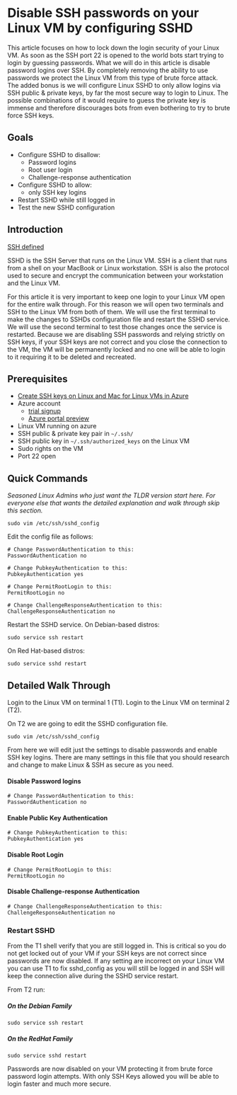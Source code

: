 <properties
    pageTitle="Disable SSH passwords on your Linux VM by configuring SSHD | Azure"
    description="Secure your Linux VM on Azure by disabling password logins for SSH."
    services="virtual-machines-linux"
    documentationcenter=""
    author="vlivech"
    manager="timlt"
    editor=""
    tags="" />
<tags
    ms.assetid="46137640-a7d2-40e5-a1e9-9effef7eb190"
    ms.service="virtual-machines-linux"
    ms.workload="infrastructure-services"
    ms.tgt_pltfrm="vm-linux"
    ms.devlang="na"
    ms.topic="article"
    ms.date="08/26/2016"
    wacn.date=""
    ms.author="v-livech" />

# Disable SSH passwords on your Linux VM by configuring SSHD
This article focuses on how to lock down the login security of your Linux VM.  As soon as the SSH port 22 is opened to the world bots start trying to login by guessing passwords.  What we will do in this article is disable password logins over SSH.  By completely removing the ability to use passwords we protect the Linux VM from this type of brute force attack.  The added bonus is we will configure Linux SSHD to only allow logins via SSH public & private keys, by far the most secure way to login to Linux.  The possible combinations of it would require to guess the private key is immense and therefore discourages bots from even bothering to try to brute force SSH keys.

## Goals
* Configure SSHD to disallow:
    * Password logins
    * Root user login
    * Challenge-response authentication
* Configure SSHD to allow:
    * only SSH key logins
* Restart SSHD while still logged in
* Test the new SSHD configuration

## Introduction
[SSH defined](https://zh.wikipedia.org/wiki/Secure_Shell)

SSHD is the SSH Server that runs on the Linux VM.  SSH is a client that runs from a shell on your MacBook or Linux workstation.  SSH is also the protocol used to secure and encrypt the communication between your workstation and the Linux VM.

For this article it is very important to keep one login to your Linux VM open for the entire walk through.  For this reason we will open two terminals and SSH to the Linux VM from both of them.  We will use the first terminal to make the changes to SSHDs configuration file and restart the SSHD service.  We will use the second terminal to test those changes once the service is restarted.  Because we are disabling SSH passwords and relying strictly on SSH keys, if your SSH keys are not correct and you close the connection to the VM, the VM will be permanently locked and no one will be able to login to it requiring it to be deleted and recreated.

## Prerequisites
* [Create SSH keys on Linux and Mac for Linux VMs in Azure](/documentation/articles/virtual-machines-linux-mac-create-ssh-keys/)
* Azure account
    * [trial signup](/pricing/1rmb-trial/)
    * [Azure portal preview](http://portal.azure.cn)
* Linux VM running on azure
* SSH public & private key pair in `~/.ssh/`
* SSH public key in `~/.ssh/authorized_keys` on the Linux VM
* Sudo rights on the VM
* Port 22 open

## Quick Commands
*Seasoned Linux Admins who just want the TLDR version start here.  For everyone else that wants the detailed explanation and walk through skip this section.*

    sudo vim /etc/ssh/sshd_config

Edit the config file as follows:

    # Change PasswordAuthentication to this:
    PasswordAuthentication no

    # Change PubkeyAuthentication to this:
    PubkeyAuthentication yes

    # Change PermitRootLogin to this:
    PermitRootLogin no

    # Change ChallengeResponseAuthentication to this:
    ChallengeResponseAuthentication no

Restart the SSHD service. On Debian-based distros:

    sudo service ssh restart

On Red Hat-based distros:

    sudo service sshd restart

## Detailed Walk Through
Login to the Linux VM on terminal 1 (T1).  Login to the Linux VM on terminal 2 (T2).

On T2 we are going to edit the SSHD configuration file.  

    sudo vim /etc/ssh/sshd_config

From here we will edit just the settings to disable passwords and enable SSH key logins.  There are many settings in this file that you should research and change to make Linux & SSH as secure as you need.

#### Disable Password logins

    # Change PasswordAuthentication to this:
    PasswordAuthentication no

#### Enable Public Key Authentication

    # Change PubkeyAuthentication to this:
    PubkeyAuthentication yes

#### Disable Root Login

    # Change PermitRootLogin to this:
    PermitRootLogin no

#### Disable Challenge-response Authentication

    # Change ChallengeResponseAuthentication to this:
    ChallengeResponseAuthentication no

### Restart SSHD
From the T1 shell verify that you are still logged in.  This is critical so you do not get locked out of your VM if your SSH keys are not correct since passwords are now disabled.  If any setting are incorrect on your Linux VM you can use T1 to fix sshd_config as you will still be logged in and SSH will keep the connection alive during the SSHD service restart.

From T2 run:

##### On the Debian Family

    sudo service ssh restart

##### On the RedHat Family

    sudo service sshd restart

Passwords are now disabled on your VM protecting it from brute force password login attempts.  With only SSH Keys allowed you will be able to login faster and much more secure.